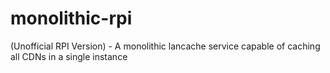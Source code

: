 # monolithic-rpi
(Unofficial RPI Version) - A monolithic lancache service capable of caching all CDNs in a single instance

